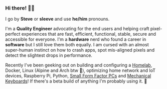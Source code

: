 ### Hi there! 👋🏼

I go by **Steve** or **sleeve** and use **he/him** pronouns.

I'm a **Quality Engineer** advocating for the end users and helping craft pixel-perfect experiences that are fast, efficient, functional, stable, secure and accessible for everyone. I'm a **hardware** nerd who found a career in **software** but I still love them both equally. I am cursed with an almost super-human instinct on how to crash apps, spot mis-aligned pixels and detect the slightest drops in performance.

Recently I've been geeking out on building and configuring a [Homelab](https://www.reddit.com/r/homelab/), Docker, Linux (Alpine and Arch btw 🤣), optimizing home network and IoT devices, Raspberry Pi, Python, [Small Form Factor PCs](https://www.reddit.com/r/sffpc/) and [Mechanical Keyboards](https://www.reddit.com/r/MechanicalKeyboards/)! If there's a beta build of anything I'm probably using it. 🤪
